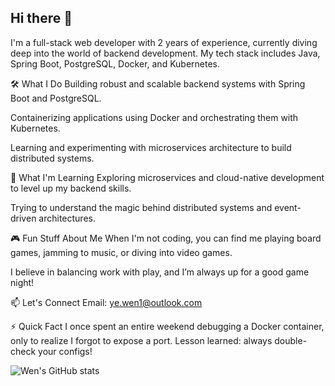 ## Hi there 👋
I'm a full-stack web developer with 2 years of experience, currently diving deep into the world of backend development.
My tech stack includes Java, Spring Boot, PostgreSQL, Docker, and Kubernetes.

🛠️ What I Do
Building robust and scalable backend systems with Spring Boot and PostgreSQL.

Containerizing applications using Docker and orchestrating them with Kubernetes.

Learning and experimenting with microservices architecture to build distributed systems.

🌱 What I'm Learning
Exploring microservices and cloud-native development to level up my backend skills.

Trying to understand the magic behind distributed systems and event-driven architectures.

🎮 Fun Stuff About Me
When I'm not coding, you can find me playing board games, jamming to music, or diving into video games.

I believe in balancing work with play, and I’m always up for a good game night!

📫 Let's Connect
Email: ye.wen1@outlook.com

⚡ Quick Fact
I once spent an entire weekend debugging a Docker container, only to realize I forgot to expose a port. Lesson learned: always double-check your configs!

<!--
**theRealYeWen/theRealYeWen** is a ✨ _special_ ✨ repository because its `README.md` (this file) appears on your GitHub profile.

Here are some ideas to get you started:

- 🔭 I’m currently working on ...
- 🌱 I’m currently learning ...
- 👯 I’m looking to collaborate on ...
- 🤔 I’m looking for help with ...
- 💬 Ask me about ...
- 📫 How to reach me: ...
- 😄 Pronouns: ...
- ⚡ Fun fact: ...
-->
![Wen's GitHub stats](https://github-readme-stats.vercel.app/api?username=theRealYeWen&count_private=true&show_icons=true&theme=dracula)
